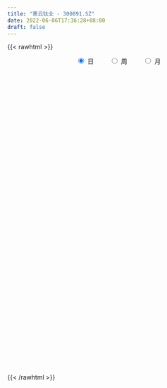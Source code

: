 ```yaml
---
title: "惠云钛业 - 300891.SZ"
date: 2022-06-06T17:36:28+08:00
draft: false
---
```

{{< rawhtml >}}
    <div style="text-align: center">
        <label style="padding: 1rem;"><input style="margin-right: .5rem" type="radio" name="period" value="D" checked onclick="period_change(this)">日</label>
        <label style="padding: 1rem;"><input style="margin-right: .5rem" type="radio" name="period" value="W" onclick="period_change(this)">周</label>
        <label style="padding: 1rem;"><input style="margin-right: .5rem" type="radio" name="period" value="M" onclick="period_change(this)">月</label>
    </div>
    <div id="chart" style="height: 700px;"></div> 
    <script type="text/javascript">
        const D_v = [710898.17,534559.4,344958.01,273885.27,306668.92,314319.96,210670.0,175525.34,191918.4,542710.91,602627.8,477641.08,421110.9,460423.98,293073.92,208885.0,197910.12,273317.26,359747.62,253359.43,481084.97,292112.46,287918.47,429907.37,456976.22,389761.23,230344.91,211313.42,208397.04,174840.36,166088.44,161705.61,145240.94,441311.46,483060.63,470336.17,622788.51,629564.45,521360.15,448295.04,379398.36,388145.39,271023.28,218582.98,204039.8,224436.98,268991.02,355705.54,245150.67,242423.04,213398.32,217425.12,121030.54,126732.61,113920.11,127984.19,98390.34,114509.01,121872.95,159993.64,111940.17,96070.87,146208.29,126239.24,132442.8,101523.62,86804.63,71666.63,130326.04,106064.09,129169.53,257685.14,146151.95,158915.19,157567.0,153541.5,263698.35,290508.81,170654.41,201088.22,161865.42,180296.63,124215.05,188160.26,243820.69,172410.0,172312.67,121100.69,97294.71,82744.63,88480.21,89840.23,103127.52,95633.8,80503.16,82757.92,118184.74,148727.48,145071.03,108640.35,229088.19,136584.43,118736.52,96544.66,73640.24,59153.5,69850.47,338672.28,332734.96,206104.97,195258.95,174741.91,114273.4,180807.8,191621.3,153191.72,114069.68,138702.49,130586.18,163698.18,221283.8,165438.6,99002.12,80033.81,88802.28,107798.01,144700.44,189599.14,107800.0,108430.25,112172.42,179821.06,183185.9,141881.9,139410.4,95729.91,127632.95,109518.21,75307.07,127750.11,111401.16,215489.26,132727.82,180897.41,196223.15,125644.63,263468.74,170587.59,159242.03,136207.15,212818.5,167200.46,168262.3,104567.03,160657.53,97215.11,75752.61,73316.87,99423.21,71533.09,43656.73,55493.15,56197.32,72675.25,68728.01,78721.14,65707.89,59965.41,75623.06,86378.13,101632.49,84121.78,81474.5,216917.06,128896.57,75143.13,67604.78,93106.96,39496.83,47074.47,45541.81,48409.41,97601.52,61903.31,192994.51,141970.79,82801.02,68005.95,76613.02,45900.58,68703.55,59105.28,113640.99,98084.68,198666.82,166919.8,110877.84,82889.4,246905.34,203187.32,113210.12,89109.23,98764.65,265425.93,204353.64,193803.13,170292.91,96516.36,85462.72,97795.32,101336.34,99678.0,126882.47,142069.17,151232.55,103505.12,120427.73,127497.74,235268.1,244507.99,199405.81,332619.0,221964.07,144953.66,118950.46,222797.48,176525.88,145782.72,370022.64,343945.79,294012.13,301144.03,240864.58,480606.96,408821.38,221579.47,204480.21,190787.37,172850.25,137000.02,173728.38,249948.25,334585.43,271863.19,283982.45,123346.52,125474.93,144347.63,131832.39,69686.03,66568.03,64848.82,62062.22,62778.15,77609.56,42466.63,91222.36,56762.31,52463.64,55093.27,49827.86,127281.0,80163.0,54106.79,74348.83,84896.11,79436.84,46700.54,55087.46,113785.02,58662.86,53107.72,58896.85,47774.49,54564.07,52228.29,58598.23,52557.61,68253.68,64693.73,49254.02,146326.35,85739.58,78979.6,93033.02,62046.96,57401.32,89323.3,68870.95,101536.35,79781.75,149258.54,53341.12,68320.13,63132.11,51441.24,48527.79,49588.68,44000.56,122060.18,188059.64,97483.2,109009.35,74779.69,56752.07,67675.39,77738.72,76722.72,40271.06,36194.74,63526.11,51781.15,57098.32,69227.33,169947.67,93697.85,82625.26,76113.83,79751.76,80799.91,71237.94,76065.68,46948.71,53177.64,60292.32,56996.86,33161.51,29922.5,72354.56,32536.38,43348.62,34437.19,42051.34,36843.18,41076.35,46953.0,39862.33,21931.83,23130.83,29187.71,34656.06,25315.58,32557.33,37985.44,49640.51,66127.22,42933.87,176662.37,113709.56,57668.77,66207.58,48586.91,45278.18,53638.31,62496.45,76169.99,104920.62,59675.88,64361.31,59249.6,63355.84,28484.36,46319.75,30249.88,37191.0,53090.61,43205.26,36985.48,86631.54,75805.93,51556.96,54486.17,28659.43,39664.0,42299.15,46021.56,29159.95,30996.43,26965.25,36243.47,20409.0,27145.28,24502.73,46974.0,34558.86,55014.94,44143.23,46541.82,41821.56,42202.98,34391.51,21036.62,34885.71,38095.64,50545.4,27449.85,53923.63,91691.05,56852.19,33503.37,33160.24,30332.26,44557.92,38754.23,22744.54,27066.89,32791.23,23598.68,27343.57,33671.77,31220.88,39569.46]
const D_histogram = [0.0,-0.171031339,-0.2854675011,-0.3801175141,-0.4067600996,-0.452270874,-0.5246984194,-0.5687990817,-0.6049384741,-0.3800966843,-0.1519305397,-0.0003038669,0.1222049385,0.2357170008,0.224783254,0.1729243685,0.1073114473,0.140933685,0.1753204207,0.1467191715,0.2444527684,0.2746530484,0.2743555011,0.3296376362,0.4046195683,0.2624578881,0.1901600652,0.1228884546,-0.0024422626,-0.0439922519,-0.12328733,-0.1139506711,-0.121405043,0.0074262196,0.1517287169,0.2359147546,0.5595441656,0.6531653875,0.7359861409,0.6100980801,0.5053847279,0.4246624121,0.2875742521,0.1242407275,0.0356991233,-0.0626691798,-0.0910595957,-0.0407082268,-0.053316134,-0.0637599454,-0.14235397,-0.2917657543,-0.3602810078,-0.435582181,-0.4980710891,-0.5283350653,-0.5107215195,-0.4545622677,-0.4418834292,-0.3654936928,-0.321265719,-0.2617681437,-0.2928632424,-0.3293029219,-0.3670698815,-0.3294620083,-0.3122015768,-0.2874661249,-0.2057182939,-0.166081181,-0.0728509511,0.0652035816,0.1046284288,0.1290685159,0.0136294018,-0.1432577126,-0.0303933482,0.0804110039,0.0875676876,0.1612878353,0.2099552225,0.2137250273,0.1937745685,0.222102203,0.2684875878,0.2637972571,0.1259063762,0.0563355696,-0.0128436395,-0.0755689346,-0.0701618603,-0.0859919354,-0.1492069276,-0.1720975904,-0.2108793679,-0.1958427893,-0.1180596595,-0.0085857051,0.05185272,0.1216661718,0.2278802088,0.2646682808,0.2668969584,0.2122777955,0.13206503,0.1028940601,0.0502120521,0.2253954314,0.286728938,0.270920303,0.2580258319,0.1417466134,0.078759406,0.0854821687,0.0983362957,0.0318106939,-0.0210651012,-0.0338476649,-0.0239442224,-0.0002862118,0.0530895384,0.0264462494,-0.0075335328,-0.0379314736,-0.0344101198,-0.0090968003,0.0260163621,0.0092123454,-0.0207653333,-0.0120706589,0.0197966427,0.0727687374,0.0836956836,0.0962239262,0.0405948651,0.0235654963,0.0443321967,0.0199523506,0.0080750318,0.0308035211,0.0190773971,0.0450392613,0.0478490677,0.078649095,0.1022246462,0.0872561671,0.134230504,0.1349362007,0.0711973545,0.0570369624,0.045207572,0.053225233,-0.0264145242,-0.067416472,-0.0933851231,-0.1268641545,-0.1649209015,-0.1651853879,-0.1911498396,-0.2046223443,-0.1976053324,-0.1789397026,-0.1522672348,-0.1107784003,-0.0893669765,-0.0820965982,-0.0723963842,-0.0589639851,-0.0418475523,-0.0347111108,-0.0073215061,0.0070925556,-0.0046287453,0.0457513646,0.0512617173,0.0448354706,0.0292477499,-0.023878741,-0.0460020954,-0.0487050468,-0.038982964,-0.0263611445,0.0085364285,-0.0012505531,0.0354994421,0.0732452647,0.0737317218,0.0781127755,0.038578472,0.0168994101,0.0260167255,0.0258195992,0.0529210321,0.0592152851,0.1005045065,0.1332546048,0.1388485419,0.1140482832,0.1510097425,0.1688791202,0.1479332334,0.1149067187,0.0961993615,0.162533231,0.1468571292,0.1587615428,0.0803914918,-0.0238323668,-0.0525891392,-0.0528389178,-0.0357257171,-0.041092422,0.0023672038,0.0313887722,0.0740186583,0.08512212,0.0967491865,0.0880909415,0.0759058316,0.0906938587,0.0078107614,0.0231132853,0.0416658935,-0.0070968322,-0.0584648621,-0.0020642975,0.0417122553,0.0445539335,0.1421032971,0.1895532301,0.2301239719,0.2465009164,0.1231252343,0.2961428129,0.2495195929,0.1507062756,0.0648609885,-0.0308400502,-0.0804063147,-0.1640067824,-0.1799436338,-0.1630736802,-0.0929685446,-0.1391022113,-0.2515276024,-0.3454297174,-0.3843595719,-0.4663273344,-0.5724633906,-0.5975343483,-0.6067715318,-0.5595448643,-0.4934443721,-0.4165782164,-0.3647622851,-0.2960707204,-0.2031353632,-0.150467436,-0.0833366899,-0.0283390383,0.0015572847,0.069033008,0.0931887551,0.1238134153,0.1546905438,0.121213403,0.0444116736,0.0107501521,0.0096972278,-0.054485305,-0.0756136128,-0.0710291535,-0.0791248137,-0.0575491529,-0.0234813616,0.0141311774,0.0525997529,0.0818102842,0.1175402121,0.1130957938,0.127480277,0.1717670384,0.1899632334,0.2102030032,0.2225254292,0.216606919,0.194604674,0.188120195,0.1631933423,0.1518926354,0.1512932704,0.0881648138,0.0476649375,0.0029409967,-0.0363491162,-0.0407347862,-0.0401510499,-0.0280953777,-0.0228189711,0.0130834495,0.0586116586,0.0814876315,0.0626154564,0.0203374781,-0.0031702207,-0.0245225368,-0.0490922749,-0.0895949927,-0.0981898175,-0.0873873969,-0.0692615023,-0.0569103741,-0.0372093345,-0.0100204062,0.0338610448,0.0571095828,0.0679914493,0.0818838936,0.0839848822,0.0937098981,0.0794103495,0.0506212829,0.039671327,0.015497287,-0.0074371348,-0.0424152628,-0.0568466263,-0.0575135949,-0.1151194525,-0.134293721,-0.178484539,-0.1890449929,-0.1596731721,-0.1198500764,-0.077205284,-0.0399568637,-0.0302885214,-0.0211138651,-0.0062997033,0.0214977932,0.0425250943,0.0625769954,0.0833764618,0.0854951676,0.0992117433,0.0701128688,0.0621306039,0.1002076647,0.114513408,0.1122706436,0.1033463368,0.0828083287,0.0597080369,0.0022532623,-0.0603257886,-0.0537755678,-0.0187953295,-0.0271370177,-0.0921272165,-0.1003001813,-0.0856058692,-0.0654502744,-0.0395881853,-0.029283826,-0.0279278248,-0.0232534389,-0.0096712504,-0.0199137305,0.0020801583,0.0278052422,0.0289299763,0.0068526703,-0.0043748025,-0.0439411679,-0.0780356881,-0.1316243005,-0.1470971589,-0.1719949626,-0.1691941122,-0.1743205451,-0.1607752389,-0.1294887099,-0.1094871158,-0.1343719186,-0.1411075176,-0.1996105071,-0.24300433,-0.2255979636,-0.2138775148,-0.167557226,-0.1092548367,-0.0666712451,-0.0117695241,0.0397054517,0.0741183539,0.1073513463,0.1448779334,0.1898181937,0.1957734191,0.1912132526,0.1887999528,0.18998117,0.2005785536,0.1682018685,0.1580669909,0.1467276283,0.1336169708,0.130627845,0.1306507837,0.1271572308,0.1277346964,0.140115042]
const D_fast = [0.0,-0.2137891738,-0.3995922111,-0.5892716026,-0.717604213,-0.8761827059,-1.0797848561,-1.2660852888,-1.4534592998,-1.323641681,-1.1334581714,-0.9819074653,-0.8288474253,-0.6564061128,-0.6111440461,-0.6197718395,-0.6585568988,-0.5897012399,-0.511484399,-0.5034058553,-0.3445590663,-0.2456955243,-0.1774041962,-0.039712652,0.136424172,0.0598769639,0.0351191573,-0.0014303396,-0.1273716226,-0.1799196747,-0.2900365854,-0.3091875942,-0.3469932268,-0.2163054094,-0.0340707329,0.1090939935,0.5726094459,0.8295220146,1.0963393033,1.1229757626,1.1446085923,1.1700518795,1.1048572825,0.9725839398,0.8929671164,0.7789315184,0.7277762035,0.7679505157,0.742013575,0.7156297773,0.6014472602,0.3790940373,0.2205085318,0.0363118134,-0.1506948669,-0.3130426095,-0.4231094435,-0.4805907586,-0.5783827775,-0.5933664643,-0.6294549202,-0.6353993808,-0.7397102901,-0.8584757001,-0.9880101301,-1.0327677589,-1.0935577216,-1.140688801,-1.1103705435,-1.1122537259,-1.0372362337,-0.8828808055,-0.8172988512,-0.7605916352,-0.8726233988,-1.0653249413,-0.960058914,-0.8291518109,-0.8001032053,-0.6860610988,-0.584904906,-0.5277038444,-0.4992106611,-0.4153574757,-0.3018501941,-0.2405912105,-0.3470054973,-0.4024924115,-0.4748825305,-0.5565000592,-0.56863345,-0.6059615089,-0.706478233,-0.7723932934,-0.8638949129,-0.8978190317,-0.8495508167,-0.7422232886,-0.6688216835,-0.5685916887,-0.4054075996,-0.3024524573,-0.2334995401,-0.2350492541,-0.2822457622,-0.2856932171,-0.325822212,-0.0942899749,0.0387257662,0.090647207,0.1422591939,0.0614166287,0.0181192728,0.0462125777,0.0836507786,0.0250778503,-0.0330642201,-0.0543087001,-0.0503913131,-0.0268048554,0.0398432793,0.0198115526,-0.0160516128,-0.055932422,-0.0610135981,-0.0379744787,0.0036427743,-0.0108581561,-0.0460271681,-0.0403501585,-0.0035336962,0.0676305828,0.09948145,0.1360656742,0.0905853293,0.0794473346,0.1112970841,0.0919053257,0.0820467649,0.1124761344,0.1055193597,0.1427410392,0.1575131125,0.2079754136,0.2571071263,0.263952689,0.3444846519,0.3789243988,0.3329848912,0.3330837397,0.3325562422,0.3538802116,0.2676368233,0.2097807575,0.1604658256,0.0952707556,0.0159837833,-0.0255770501,-0.0993289617,-0.1639570525,-0.2063413737,-0.2324106695,-0.2438050105,-0.2300107761,-0.2309410964,-0.2441948676,-0.2525937497,-0.2539023468,-0.2472478021,-0.2487891383,-0.2232299101,-0.2070427095,-0.2199211967,-0.1581032457,-0.1397774636,-0.1349948427,-0.1432706259,-0.2023668022,-0.2359906804,-0.2508698935,-0.2508935517,-0.2448620183,-0.2078303381,-0.2179299581,-0.1723051024,-0.1162479636,-0.097328576,-0.0734193285,-0.103309014,-0.1207632233,-0.1051417266,-0.0988839531,-0.0585522622,-0.0374541879,0.0289611601,0.0950249096,0.1353309822,0.1390427943,0.2137566892,0.273845847,0.2898832686,0.2855834335,0.2909259167,0.3978930939,0.4189312745,0.4705260737,0.4122538957,0.3020719454,0.2601678882,0.2467083802,0.2548901516,0.2392503412,0.2833017679,0.3201705294,0.38130508,0.4136890718,0.4495034349,0.4628679253,0.4696592733,0.507120765,0.4261903581,0.4472712033,0.4762402848,0.4257033512,0.3597191057,0.4156035959,0.4698082125,0.4837883741,0.616863562,0.7117018025,0.8098035373,0.8878057109,0.7952113374,1.0422646192,1.0580212974,0.996884549,0.927254509,0.8238434577,0.7541756146,0.6295734513,0.5686506914,0.5447522249,0.5916152244,0.5107060049,0.3353987132,0.1551391689,0.0201194214,-0.1784301747,-0.4276820785,-0.6021366234,-0.7630666899,-0.8557262384,-0.9129868392,-0.9402652376,-0.9796398776,-0.9849659929,-0.9428144765,-0.9277634084,-0.8814668347,-0.8335539427,-0.8032682986,-0.7185343233,-0.6710813874,-0.6095033734,-0.5399536088,-0.5431273989,-0.60882621,-0.6398001935,-0.6384288108,-0.7162326698,-0.7562643808,-0.7694372099,-0.7973140735,-0.7901257009,-0.76192825,-0.7207829167,-0.6691644029,-0.6195013006,-0.5543863196,-0.5305567896,-0.4843022371,-0.3970737161,-0.3313867128,-0.2585961921,-0.1906424088,-0.1424091893,-0.1157602658,-0.075214696,-0.0593432131,-0.0326707612,0.0045531913,-0.0365340617,-0.0651177037,-0.1091063953,-0.1574837873,-0.1720531538,-0.18150718,-0.1764753523,-0.1769036884,-0.1377304054,-0.0775492816,-0.0343014008,-0.0375197119,-0.0747133207,-0.0990135746,-0.1264965249,-0.1633393318,-0.2262407978,-0.2593830769,-0.2704275055,-0.2696169865,-0.2714934519,-0.2610947458,-0.2364109192,-0.1840642069,-0.1465382733,-0.1186585444,-0.0842951267,-0.0611979176,-0.0280454271,-0.0224923884,-0.0386261342,-0.0396582584,-0.0599579766,-0.0847516821,-0.1303336259,-0.1589766459,-0.1740220132,-0.2604077339,-0.3131554327,-0.4019673854,-0.4597890876,-0.4703355598,-0.4604749833,-0.4371315118,-0.4098723075,-0.4077760955,-0.4038799055,-0.3906406694,-0.3574687247,-0.3258101501,-0.2901140001,-0.2484704183,-0.2249779206,-0.1864584091,-0.1980290663,-0.1904786802,-0.1273497033,-0.084415608,-0.0585907115,-0.0416784341,-0.04151436,-0.0496876425,-0.1065791016,-0.1842395997,-0.1911332709,-0.1608518648,-0.1759778075,-0.2639998104,-0.2972478205,-0.3039549758,-0.3001619496,-0.2841969068,-0.281213504,-0.286839459,-0.2879784328,-0.2768140569,-0.2920349697,-0.2695210413,-0.2368446468,-0.2284874187,-0.2488515572,-0.2611727305,-0.3117243879,-0.3653278301,-0.4518225176,-0.5040696657,-0.5719662101,-0.6114638877,-0.6601704569,-0.6868189604,-0.6879046088,-0.6952747937,-0.7537525762,-0.7957650546,-0.9041706708,-1.0083155762,-1.0473087007,-1.0890576307,-1.0846266484,-1.0536379683,-1.0277221879,-0.9757628479,-0.9143615091,-0.8614190186,-0.8013481896,-0.7276021191,-0.6352073104,-0.5803087302,-0.5370655836,-0.4922788951,-0.4436023854,-0.3828603634,-0.3731865814,-0.3438047113,-0.3184621669,-0.2981685817,-0.2685007462,-0.2358151116,-0.2075193568,-0.1750082171,-0.1275991109]
const D_slow = [0.0,-0.0427578348,-0.11412471,-0.2091540885,-0.3108441134,-0.4239118319,-0.5550864368,-0.6972862072,-0.8485208257,-0.9435449968,-0.9815276317,-0.9816035984,-0.9510523638,-0.8921231136,-0.8359273001,-0.792696208,-0.7658683461,-0.7306349249,-0.6868048197,-0.6501250268,-0.5890118347,-0.5203485726,-0.4517596974,-0.3693502883,-0.2681953962,-0.2025809242,-0.1550409079,-0.1243187942,-0.1249293599,-0.1359274229,-0.1667492554,-0.1952369231,-0.2255881839,-0.223731629,-0.1857994498,-0.1268207611,0.0130652803,0.1763566272,0.3603531624,0.5128776824,0.6392238644,0.7453894674,0.8172830304,0.8483432123,0.8572679931,0.8416006982,0.8188357992,0.8086587425,0.795329709,0.7793897227,0.7438012302,0.6708597916,0.5807895396,0.4718939944,0.3473762221,0.2152924558,0.0876120759,-0.026028491,-0.1364993483,-0.2278727715,-0.3081892012,-0.3736312371,-0.4468470477,-0.5291727782,-0.6209402486,-0.7033057506,-0.7813561448,-0.8532226761,-0.9046522495,-0.9461725448,-0.9643852826,-0.9480843872,-0.92192728,-0.889660151,-0.8862528006,-0.9220672287,-0.9296655658,-0.9095628148,-0.8876708929,-0.8473489341,-0.7948601285,-0.7414288716,-0.6929852295,-0.6374596788,-0.5703377818,-0.5043884676,-0.4729118735,-0.4588279811,-0.462038891,-0.4809311246,-0.4984715897,-0.5199695736,-0.5572713055,-0.600295703,-0.653015545,-0.7019762424,-0.7314911572,-0.7336375835,-0.7206744035,-0.6902578605,-0.6332878083,-0.5671207381,-0.5003964985,-0.4473270497,-0.4143107922,-0.3885872771,-0.3760342641,-0.3196854063,-0.2480031718,-0.180273096,-0.115766638,-0.0803299847,-0.0606401332,-0.039269591,-0.0146855171,-0.0067328436,-0.0119991189,-0.0204610351,-0.0264470907,-0.0265186437,-0.0132462591,-0.0066346967,-0.0085180799,-0.0180009484,-0.0266034783,-0.0288776784,-0.0223735879,-0.0200705015,-0.0252618348,-0.0282794995,-0.0233303389,-0.0051381545,0.0157857664,0.0398417479,0.0499904642,0.0558818383,0.0669648875,0.0719529751,0.0739717331,0.0816726133,0.0864419626,0.0977017779,0.1096640448,0.1293263186,0.1548824802,0.1766965219,0.2102541479,0.2439881981,0.2617875367,0.2760467773,0.2873486703,0.3006549785,0.2940513475,0.2771972295,0.2538509487,0.2221349101,0.1809046847,0.1396083378,0.0918208779,0.0406652918,-0.0087360413,-0.0534709669,-0.0915377757,-0.1192323757,-0.1415741199,-0.1620982694,-0.1801973655,-0.1949383617,-0.2054002498,-0.2140780275,-0.215908404,-0.2141352651,-0.2152924515,-0.2038546103,-0.191039181,-0.1798303133,-0.1725183758,-0.1784880611,-0.189988585,-0.2021648467,-0.2119105877,-0.2185008738,-0.2163667667,-0.2166794049,-0.2078045444,-0.1894932283,-0.1710602978,-0.1515321039,-0.1418874859,-0.1376626334,-0.1311584521,-0.1247035523,-0.1114732942,-0.096669473,-0.0715433464,-0.0382296952,-0.0035175597,0.0249945111,0.0627469467,0.1049667268,0.1419500351,0.1706767148,0.1947265552,0.2353598629,0.2720741452,0.3117645309,0.3318624039,0.3259043122,0.3127570274,0.2995472979,0.2906158687,0.2803427632,0.2809345641,0.2887817572,0.3072864218,0.3285669518,0.3527542484,0.3747769838,0.3937534417,0.4164269063,0.4183795967,0.424157918,0.4345743914,0.4328001833,0.4181839678,0.4176678934,0.4280959572,0.4392344406,0.4747602649,0.5221485724,0.5796795654,0.6413047945,0.6720861031,0.7461218063,0.8085017045,0.8461782734,0.8623935205,0.854683508,0.8345819293,0.7935802337,0.7485943252,0.7078259052,0.684583769,0.6498082162,0.5869263156,0.5005688863,0.4044789933,0.2878971597,0.144781312,-0.004602275,-0.156295158,-0.2961813741,-0.4195424671,-0.5236870212,-0.6148775925,-0.6888952726,-0.7396791134,-0.7772959724,-0.7981301448,-0.8052149044,-0.8048255832,-0.7875673312,-0.7642701425,-0.7333167887,-0.6946441527,-0.6643408019,-0.6532378836,-0.6505503455,-0.6481260386,-0.6617473648,-0.680650768,-0.6984080564,-0.7181892598,-0.732576548,-0.7384468884,-0.7349140941,-0.7217641559,-0.7013115848,-0.6719265318,-0.6436525833,-0.6117825141,-0.5688407545,-0.5213499461,-0.4687991953,-0.413167838,-0.3590161083,-0.3103649398,-0.263334891,-0.2225365555,-0.1845633966,-0.146740079,-0.1246988756,-0.1127826412,-0.112047392,-0.1211346711,-0.1313183676,-0.1413561301,-0.1483799745,-0.1540847173,-0.1508138549,-0.1361609403,-0.1157890324,-0.1001351683,-0.0950507987,-0.0958433539,-0.1019739881,-0.1142470568,-0.136645805,-0.1611932594,-0.1830401086,-0.2003554842,-0.2145830777,-0.2238854113,-0.2263905129,-0.2179252517,-0.203647856,-0.1866499937,-0.1661790203,-0.1451827997,-0.1217553252,-0.1019027378,-0.0892474171,-0.0793295854,-0.0754552636,-0.0773145473,-0.087918363,-0.1021300196,-0.1165084183,-0.1452882814,-0.1788617117,-0.2234828464,-0.2707440947,-0.3106623877,-0.3406249068,-0.3599262278,-0.3699154437,-0.3774875741,-0.3827660404,-0.3843409662,-0.3789665179,-0.3683352443,-0.3526909955,-0.33184688,-0.3104730882,-0.2856701523,-0.2681419351,-0.2526092842,-0.227557368,-0.198929016,-0.1708613551,-0.1450247709,-0.1243226887,-0.1093956795,-0.1088323639,-0.1239138111,-0.137357703,-0.1420565354,-0.1488407898,-0.1718725939,-0.1969476393,-0.2183491066,-0.2347116752,-0.2446087215,-0.251929678,-0.2589116342,-0.2647249939,-0.2671428065,-0.2721212392,-0.2716011996,-0.264649889,-0.257417395,-0.2557042274,-0.256797928,-0.26778322,-0.287292142,-0.3201982171,-0.3569725069,-0.3999712475,-0.4422697755,-0.4858499118,-0.5260437215,-0.558415899,-0.5857876779,-0.6193806576,-0.654657537,-0.7045601638,-0.7653112463,-0.8217107371,-0.8751801158,-0.9170694224,-0.9443831315,-0.9610509428,-0.9639933238,-0.9540669609,-0.9355373724,-0.9086995359,-0.8724800525,-0.8250255041,-0.7760821493,-0.7282788362,-0.681078848,-0.6335835554,-0.583438917,-0.5413884499,-0.5018717022,-0.4651897951,-0.4317855524,-0.3991285912,-0.3664658953,-0.3346765876,-0.3027429135,-0.267714153]
const D_data = [['2020-09-17', 24.0, 22.84, 21.17, 26.01],['2020-09-18', 21.37, 20.16, 19.8, 22.28],['2020-09-21', 19.12, 19.9, 19.02, 20.5],['2020-09-22', 19.7, 19.29, 18.82, 20.26],['2020-09-23', 19.26, 19.46, 19.03, 20.2],['2020-09-24', 18.7, 18.63, 18.01, 19.45],['2020-09-25', 18.32, 17.51, 17.49, 18.85],['2020-09-28', 17.4, 17.02, 16.8, 18.13],['2020-09-29', 17.19, 16.32, 16.21, 17.34],['2020-09-30', 16.5, 19.58, 16.4, 19.58],['2020-10-09', 19.2, 20.5, 18.7, 22.4],['2020-10-12', 20.2, 20.37, 19.82, 21.11],['2020-10-13', 20.0, 20.66, 19.53, 21.49],['2020-10-14', 20.05, 21.2, 19.91, 22.3],['2020-10-15', 20.79, 19.98, 19.5, 21.14],['2020-10-16', 19.89, 19.34, 19.3, 20.46],['2020-10-19', 18.9, 18.85, 18.3, 19.23],['2020-10-20', 18.61, 20.0, 18.53, 20.33],['2020-10-21', 20.1, 20.22, 19.52, 21.24],['2020-10-22', 19.86, 19.48, 19.25, 20.58],['2020-10-23', 19.46, 21.32, 19.26, 22.39],['2020-10-26', 20.88, 20.95, 20.08, 21.21],['2020-10-27', 20.73, 20.8, 19.78, 22.08],['2020-10-28', 20.8, 21.83, 20.8, 22.8],['2020-10-29', 20.8, 22.68, 20.74, 23.95],['2020-10-30', 22.66, 20.01, 19.8, 23.13],['2020-11-02', 19.6, 20.46, 19.2, 20.46],['2020-11-03', 20.18, 20.25, 20.02, 20.74],['2020-11-04', 20.25, 19.03, 18.9, 20.25],['2020-11-05', 19.18, 19.59, 19.1, 19.85],['2020-11-06', 19.53, 18.7, 18.6, 19.73],['2020-11-09', 18.88, 19.5, 18.71, 19.63],['2020-11-10', 19.31, 19.17, 19.01, 19.98],['2020-11-11', 19.03, 21.13, 19.03, 22.3],['2020-11-12', 20.52, 22.1, 20.3, 23.38],['2020-11-13', 22.23, 22.1, 21.65, 23.89],['2020-11-16', 21.72, 26.52, 21.72, 26.52],['2020-11-17', 26.0, 25.27, 24.61, 27.86],['2020-11-18', 24.5, 26.21, 24.25, 28.6],['2020-11-19', 27.6, 24.08, 23.76, 27.6],['2020-11-20', 23.14, 24.25, 22.51, 24.87],['2020-11-23', 23.9, 24.52, 23.65, 26.1],['2020-11-24', 23.05, 23.62, 23.04, 24.27],['2020-11-25', 23.68, 22.76, 22.5, 23.8],['2020-11-26', 22.72, 23.2, 22.35, 23.2],['2020-11-27', 23.0, 22.68, 21.8, 23.48],['2020-11-30', 22.64, 23.27, 22.03, 23.95],['2020-12-01', 22.92, 24.38, 22.86, 25.5],['2020-12-02', 23.8, 23.77, 23.29, 24.43],['2020-12-03', 23.66, 23.8, 23.64, 24.97],['2020-12-04', 24.0, 22.73, 22.23, 24.0],['2020-12-07', 22.2, 21.15, 21.0, 22.2],['2020-12-08', 21.02, 21.4, 21.02, 21.65],['2020-12-09', 21.21, 20.68, 20.68, 21.36],['2020-12-10', 20.43, 20.15, 20.11, 21.03],['2020-12-11', 20.4, 19.93, 19.5, 20.73],['2020-12-14', 19.62, 20.1, 19.35, 20.2],['2020-12-15', 19.99, 20.4, 19.71, 20.46],['2020-12-16', 20.2, 19.67, 19.44, 20.47],['2020-12-17', 19.3, 20.36, 19.02, 20.68],['2020-12-18', 20.11, 19.97, 19.92, 20.53],['2020-12-21', 19.83, 20.16, 19.83, 20.47],['2020-12-22', 20.24, 18.82, 18.8, 20.24],['2020-12-23', 18.61, 18.25, 18.12, 18.92],['2020-12-24', 18.01, 17.67, 17.06, 18.15],['2020-12-25', 17.68, 18.24, 17.44, 18.58],['2020-12-28', 18.0, 17.77, 17.65, 18.19],['2020-12-29', 17.65, 17.62, 17.4, 17.94],['2020-12-30', 17.4, 18.3, 17.25, 19.01],['2020-12-31', 18.05, 17.82, 17.71, 18.48],['2021-01-04', 17.77, 18.62, 17.64, 18.68],['2021-01-05', 18.87, 19.67, 18.58, 20.25],['2021-01-06', 19.35, 18.85, 18.62, 19.4],['2021-01-07', 18.76, 18.8, 18.51, 19.75],['2021-01-08', 18.11, 16.73, 15.04, 18.24],['2021-01-11', 16.48, 15.29, 15.14, 16.68],['2021-01-12', 16.0, 18.35, 15.88, 18.35],['2021-01-13', 18.76, 18.82, 18.0, 20.09],['2021-01-14', 18.51, 17.78, 17.57, 19.18],['2021-01-15', 17.6, 18.81, 17.42, 19.28],['2021-01-18', 18.68, 18.86, 18.67, 19.6],['2021-01-19', 18.8, 18.5, 18.35, 19.38],['2021-01-20', 18.36, 18.22, 17.89, 19.06],['2021-01-21', 17.98, 18.92, 17.62, 19.33],['2021-01-22', 18.72, 19.46, 18.41, 20.24],['2021-01-25', 19.45, 19.07, 18.5, 19.53],['2021-01-26', 18.4, 17.1, 16.98, 18.4],['2021-01-27', 17.1, 17.4, 16.27, 17.58],['2021-01-28', 17.03, 16.98, 16.8, 17.56],['2021-01-29', 17.31, 16.6, 16.51, 17.54],['2021-02-01', 16.49, 17.17, 16.49, 17.33],['2021-02-02', 17.05, 16.74, 16.7, 17.4],['2021-02-03', 16.64, 15.76, 15.73, 16.93],['2021-02-04', 16.11, 15.82, 15.57, 16.64],['2021-02-05', 15.33, 15.21, 15.21, 15.85],['2021-02-08', 15.62, 15.56, 15.32, 16.17],['2021-02-09', 16.31, 16.37, 16.1, 17.07],['2021-02-10', 16.27, 17.12, 16.27, 17.49],['2021-02-18', 17.8, 16.88, 16.78, 17.99],['2021-02-19', 16.52, 17.32, 16.51, 17.49],['2021-02-22', 17.34, 18.3, 17.2, 19.5],['2021-02-23', 17.82, 17.93, 17.68, 18.7],['2021-02-24', 18.02, 17.74, 17.42, 18.6],['2021-02-25', 17.87, 17.01, 17.01, 18.09],['2021-02-26', 16.48, 16.4, 16.31, 16.86],['2021-03-01', 16.53, 16.78, 16.5, 16.87],['2021-03-02', 16.86, 16.27, 16.05, 16.92],['2021-03-03', 16.83, 19.52, 16.83, 19.52],['2021-03-04', 19.37, 18.9, 18.54, 20.0],['2021-03-05', 18.8, 18.25, 17.96, 19.15],['2021-03-08', 18.35, 18.4, 17.85, 19.13],['2021-03-09', 17.97, 16.9, 16.1, 18.05],['2021-03-10', 17.22, 17.16, 16.54, 17.39],['2021-03-11', 17.69, 17.94, 17.67, 18.6],['2021-03-12', 17.46, 18.14, 17.46, 18.98],['2021-03-15', 16.93, 17.05, 16.87, 17.7],['2021-03-16', 17.1, 16.9, 16.47, 17.21],['2021-03-17', 16.51, 17.2, 16.38, 17.38],['2021-03-18', 17.05, 17.45, 16.88, 17.45],['2021-03-19', 17.14, 17.7, 16.87, 17.92],['2021-03-22', 18.48, 18.3, 17.93, 18.89],['2021-03-23', 18.11, 17.4, 17.06, 18.46],['2021-03-24', 16.89, 17.15, 16.78, 17.35],['2021-03-25', 17.18, 17.0, 16.95, 17.46],['2021-03-26', 16.85, 17.32, 16.66, 17.43],['2021-03-29', 17.06, 17.65, 16.88, 17.74],['2021-03-30', 17.59, 17.94, 17.36, 18.18],['2021-03-31', 18.72, 17.35, 17.31, 19.08],['2021-04-01', 16.91, 17.05, 16.9, 17.19],['2021-04-02', 16.92, 17.46, 16.92, 17.98],['2021-04-06', 17.27, 17.86, 17.27, 18.0],['2021-04-07', 18.02, 18.39, 17.58, 18.5],['2021-04-08', 18.18, 18.1, 17.86, 18.94],['2021-04-09', 18.23, 18.26, 17.78, 18.5],['2021-04-12', 18.5, 17.35, 17.33, 18.73],['2021-04-13', 17.22, 17.67, 17.22, 18.23],['2021-04-14', 17.51, 18.19, 17.28, 18.24],['2021-04-15', 17.95, 17.65, 17.35, 18.05],['2021-04-16', 17.53, 17.73, 17.45, 17.8],['2021-04-19', 17.69, 18.22, 17.6, 18.3],['2021-04-20', 18.25, 17.85, 17.73, 18.25],['2021-04-21', 17.81, 18.4, 17.81, 19.28],['2021-04-22', 18.51, 18.24, 18.09, 18.68],['2021-04-23', 18.15, 18.75, 17.8, 18.9],['2021-04-26', 18.53, 18.9, 18.49, 19.51],['2021-04-27', 18.91, 18.54, 18.05, 18.99],['2021-04-28', 18.81, 19.52, 18.46, 20.42],['2021-04-29', 19.25, 19.21, 18.93, 19.75],['2021-04-30', 19.27, 18.35, 18.35, 19.27],['2021-05-06', 18.5, 18.85, 18.3, 19.1],['2021-05-07', 19.15, 18.89, 18.86, 19.78],['2021-05-10', 19.42, 19.21, 19.02, 19.63],['2021-05-11', 18.66, 17.97, 17.71, 18.71],['2021-05-12', 17.8, 18.13, 17.66, 18.37],['2021-05-13', 17.82, 18.11, 17.34, 18.77],['2021-05-14', 17.94, 17.8, 17.57, 18.0],['2021-05-17', 17.71, 17.46, 17.36, 17.81],['2021-05-18', 17.5, 17.72, 17.5, 17.9],['2021-05-19', 17.72, 17.2, 17.08, 17.72],['2021-05-20', 17.0, 17.1, 16.78, 17.28],['2021-05-21', 17.0, 17.18, 16.99, 17.3],['2021-05-24', 17.18, 17.24, 17.18, 17.48],['2021-05-25', 17.5, 17.32, 17.15, 17.58],['2021-05-26', 17.29, 17.57, 17.22, 17.63],['2021-05-27', 17.4, 17.39, 17.32, 17.65],['2021-05-28', 17.63, 17.2, 17.16, 17.85],['2021-05-31', 17.0, 17.19, 16.81, 17.23],['2021-06-01', 17.02, 17.22, 16.92, 17.25],['2021-06-02', 17.21, 17.28, 17.01, 17.4],['2021-06-03', 17.35, 17.16, 17.05, 17.62],['2021-06-04', 16.98, 17.46, 16.85, 17.61],['2021-06-07', 17.55, 17.38, 17.32, 17.78],['2021-06-08', 17.46, 17.03, 16.95, 17.52],['2021-06-09', 17.08, 17.9, 17.08, 18.76],['2021-06-10', 17.77, 17.5, 17.37, 17.88],['2021-06-11', 17.39, 17.36, 17.3, 17.61],['2021-06-15', 17.53, 17.19, 17.11, 17.8],['2021-06-16', 17.01, 16.51, 16.35, 17.1],['2021-06-17', 16.5, 16.64, 16.48, 16.79],['2021-06-18', 16.46, 16.75, 16.37, 16.82],['2021-06-21', 16.62, 16.86, 16.6, 17.04],['2021-06-22', 16.81, 16.9, 16.74, 16.97],['2021-06-23', 17.02, 17.27, 16.96, 17.66],['2021-06-24', 17.02, 16.75, 16.71, 17.06],['2021-06-25', 17.19, 17.39, 17.19, 18.0],['2021-06-28', 17.26, 17.62, 17.26, 17.95],['2021-06-29', 17.55, 17.29, 17.23, 17.6],['2021-06-30', 17.31, 17.39, 17.1, 17.46],['2021-07-01', 17.25, 16.77, 16.75, 17.35],['2021-07-02', 16.8, 16.83, 16.66, 17.1],['2021-07-05', 16.8, 17.18, 16.73, 17.35],['2021-07-06', 17.3, 17.09, 16.9, 17.38],['2021-07-07', 17.0, 17.52, 16.86, 17.57],['2021-07-08', 17.49, 17.38, 17.35, 17.74],['2021-07-09', 17.4, 18.0, 17.31, 18.49],['2021-07-12', 18.0, 18.18, 17.94, 18.6],['2021-07-13', 18.08, 18.05, 17.84, 18.29],['2021-07-14', 18.1, 17.72, 17.62, 18.25],['2021-07-15', 17.65, 18.64, 17.63, 18.93],['2021-07-16', 18.3, 18.69, 18.0, 19.07],['2021-07-19', 18.5, 18.34, 18.22, 18.68],['2021-07-20', 18.01, 18.17, 17.68, 18.28],['2021-07-21', 18.18, 18.32, 18.0, 18.47],['2021-07-22', 18.33, 19.65, 17.91, 20.98],['2021-07-23', 19.47, 18.92, 18.88, 20.0],['2021-07-26', 19.21, 19.42, 18.91, 19.84],['2021-07-27', 19.26, 18.25, 18.15, 19.81],['2021-07-28', 17.98, 17.5, 17.13, 18.21],['2021-07-29', 17.71, 18.1, 17.63, 18.29],['2021-07-30', 17.98, 18.38, 17.81, 18.55],['2021-08-02', 18.3, 18.65, 18.12, 19.0],['2021-08-03', 18.66, 18.41, 18.18, 19.03],['2021-08-04', 18.41, 19.15, 18.41, 19.27],['2021-08-05', 18.9, 19.22, 18.81, 19.7],['2021-08-06', 18.92, 19.67, 18.89, 19.98],['2021-08-09', 19.49, 19.53, 19.15, 19.77],['2021-08-10', 19.45, 19.72, 19.29, 19.8],['2021-08-11', 19.83, 19.6, 19.34, 19.96],['2021-08-12', 20.3, 19.62, 19.51, 20.91],['2021-08-13', 19.6, 20.09, 19.6, 20.98],['2021-08-16', 19.99, 18.78, 18.71, 20.34],['2021-08-17', 18.93, 19.9, 18.8, 22.16],['2021-08-18', 20.14, 20.12, 19.65, 20.9],['2021-08-19', 19.95, 19.27, 18.96, 20.06],['2021-08-20', 19.0, 19.0, 18.2, 19.43],['2021-08-23', 18.91, 20.4, 18.85, 20.88],['2021-08-24', 20.48, 20.59, 20.14, 21.09],['2021-08-25', 19.65, 20.3, 19.41, 20.33],['2021-08-26', 20.46, 21.9, 20.3, 22.57],['2021-08-27', 21.37, 21.87, 21.13, 22.8],['2021-08-30', 21.75, 22.27, 20.93, 22.43],['2021-08-31', 22.0, 22.4, 21.0, 22.99],['2021-09-01', 22.48, 20.6, 20.11, 22.87],['2021-09-02', 20.0, 24.72, 20.0, 24.72],['2021-09-03', 24.17, 22.64, 22.06, 24.72],['2021-09-06', 22.42, 21.87, 21.09, 22.71],['2021-09-07', 21.68, 21.74, 21.3, 22.2],['2021-09-08', 21.6, 21.26, 21.2, 22.13],['2021-09-09', 21.03, 21.52, 20.63, 21.68],['2021-09-10', 21.33, 20.75, 20.72, 21.46],['2021-09-13', 20.5, 21.3, 20.31, 21.66],['2021-09-14', 21.3, 21.68, 20.63, 22.5],['2021-09-15', 22.08, 22.58, 22.0, 24.5],['2021-09-16', 21.97, 21.19, 21.05, 23.28],['2021-09-17', 20.5, 19.86, 19.69, 20.76],['2021-09-22', 19.5, 19.37, 19.01, 19.85],['2021-09-23', 19.56, 19.47, 19.18, 19.75],['2021-09-24', 19.55, 18.31, 18.22, 19.55],['2021-09-27', 18.3, 17.11, 16.72, 18.3],['2021-09-28', 17.0, 17.31, 17.0, 17.58],['2021-09-29', 17.09, 16.92, 16.84, 17.57],['2021-09-30', 17.01, 17.23, 17.01, 17.43],['2021-10-08', 17.44, 17.3, 17.2, 17.58],['2021-10-11', 17.3, 17.39, 17.19, 17.57],['2021-10-12', 17.32, 17.03, 16.6, 17.45],['2021-10-13', 17.06, 17.21, 16.91, 17.31],['2021-10-14', 17.49, 17.65, 17.4, 17.95],['2021-10-15', 17.42, 17.29, 17.11, 17.57],['2021-10-18', 17.35, 17.59, 17.21, 17.6],['2021-10-19', 17.5, 17.61, 17.36, 17.79],['2021-10-20', 17.49, 17.4, 17.22, 17.56],['2021-10-21', 17.48, 18.05, 17.41, 18.35],['2021-10-22', 17.88, 17.71, 17.68, 18.29],['2021-10-25', 17.52, 17.92, 17.4, 17.95],['2021-10-26', 17.85, 18.1, 17.71, 18.2],['2021-10-27', 17.95, 17.3, 17.0, 18.08],['2021-10-28', 17.4, 16.43, 16.4, 17.5],['2021-10-29', 16.57, 16.6, 16.2, 16.77],['2021-11-01', 16.49, 16.83, 16.46, 17.1],['2021-11-02', 16.85, 15.75, 15.52, 16.94],['2021-11-03', 15.76, 15.91, 15.4, 15.91],['2021-11-04', 15.98, 16.03, 15.81, 16.16],['2021-11-05', 15.99, 15.7, 15.64, 16.02],['2021-11-08', 15.76, 15.95, 15.65, 16.06],['2021-11-09', 15.95, 16.12, 15.92, 16.22],['2021-11-10', 16.16, 16.25, 15.83, 16.25],['2021-11-11', 16.19, 16.39, 16.16, 16.44],['2021-11-12', 16.4, 16.41, 16.21, 16.47],['2021-11-15', 16.41, 16.65, 16.28, 16.69],['2021-11-16', 16.69, 16.23, 16.23, 16.73],['2021-11-17', 16.2, 16.5, 16.19, 16.58],['2021-11-18', 16.48, 17.07, 16.4, 17.33],['2021-11-19', 16.87, 16.98, 16.66, 17.09],['2021-11-22', 16.88, 17.2, 16.82, 17.26],['2021-11-23', 17.2, 17.3, 17.08, 17.64],['2021-11-24', 17.2, 17.21, 17.03, 17.35],['2021-11-25', 17.21, 17.05, 17.02, 17.35],['2021-11-26', 17.19, 17.28, 17.05, 17.59],['2021-11-29', 16.73, 17.07, 16.62, 17.28],['2021-11-30', 17.58, 17.24, 17.08, 17.85],['2021-12-01', 17.01, 17.44, 16.93, 17.53],['2021-12-02', 17.0, 16.56, 16.55, 17.2],['2021-12-03', 16.75, 16.6, 16.39, 16.8],['2021-12-06', 16.68, 16.32, 16.22, 16.79],['2021-12-07', 16.37, 16.13, 15.96, 16.6],['2021-12-08', 16.18, 16.4, 16.09, 16.4],['2021-12-09', 16.4, 16.4, 16.27, 16.52],['2021-12-10', 16.43, 16.53, 16.34, 16.64],['2021-12-13', 16.52, 16.45, 16.35, 16.56],['2021-12-14', 16.7, 16.92, 16.56, 16.94],['2021-12-15', 17.13, 17.27, 17.1, 17.96],['2021-12-16', 17.02, 17.21, 17.01, 17.37],['2021-12-17', 17.11, 16.74, 16.7, 17.21],['2021-12-20', 16.65, 16.3, 16.25, 16.69],['2021-12-21', 16.26, 16.35, 16.26, 16.44],['2021-12-22', 16.39, 16.23, 16.2, 16.42],['2021-12-23', 16.23, 16.02, 16.01, 16.3],['2021-12-24', 16.09, 15.57, 15.57, 16.1],['2021-12-27', 15.54, 15.74, 15.51, 15.8],['2021-12-28', 15.74, 15.89, 15.65, 15.89],['2021-12-29', 15.96, 15.97, 15.85, 16.17],['2021-12-30', 15.9, 15.9, 15.73, 16.03],['2021-12-31', 15.88, 16.01, 15.82, 16.08],['2022-01-04', 16.01, 16.18, 15.95, 16.22],['2022-01-05', 16.3, 16.56, 15.96, 17.18],['2022-01-06', 16.56, 16.49, 16.23, 16.69],['2022-01-07', 16.5, 16.45, 16.35, 16.65],['2022-01-10', 16.55, 16.59, 16.4, 16.63],['2022-01-11', 16.61, 16.53, 16.46, 16.75],['2022-01-12', 16.57, 16.71, 16.4, 16.71],['2022-01-13', 16.47, 16.45, 16.42, 16.61],['2022-01-14', 16.42, 16.19, 16.01, 16.45],['2022-01-17', 16.25, 16.33, 16.16, 16.36],['2022-01-18', 16.43, 16.08, 16.01, 16.43],['2022-01-19', 15.98, 15.96, 15.87, 16.19],['2022-01-20', 15.97, 15.62, 15.57, 16.03],['2022-01-21', 15.6, 15.69, 15.52, 15.72],['2022-01-24', 15.64, 15.76, 15.64, 15.9],['2022-01-25', 15.81, 14.8, 14.8, 15.88],['2022-01-26', 14.72, 14.95, 14.72, 14.95],['2022-01-27', 14.91, 14.31, 14.28, 14.95],['2022-01-28', 14.43, 14.4, 14.18, 14.54],['2022-02-07', 14.63, 14.77, 14.59, 14.95],['2022-02-08', 14.68, 14.93, 14.68, 14.97],['2022-02-09', 14.96, 15.06, 14.85, 15.09],['2022-02-10', 15.09, 15.11, 15.01, 15.35],['2022-02-11', 15.11, 14.81, 14.76, 15.14],['2022-02-14', 14.73, 14.78, 14.7, 14.95],['2022-02-15', 14.73, 14.85, 14.72, 14.89],['2022-02-16', 14.92, 15.08, 14.86, 15.1],['2022-02-17', 15.08, 15.1, 15.0, 15.23],['2022-02-18', 15.01, 15.19, 14.99, 15.19],['2022-02-21', 15.1, 15.32, 15.1, 15.33],['2022-02-22', 15.22, 15.17, 15.06, 15.35],['2022-02-23', 15.27, 15.39, 15.15, 15.45],['2022-02-24', 15.35, 14.84, 14.62, 15.47],['2022-02-25', 15.09, 15.02, 14.96, 15.35],['2022-02-28', 15.17, 15.71, 14.81, 16.2],['2022-03-01', 15.67, 15.61, 15.36, 15.72],['2022-03-02', 15.4, 15.5, 15.35, 15.69],['2022-03-03', 15.6, 15.45, 15.4, 15.72],['2022-03-04', 15.43, 15.28, 15.25, 15.58],['2022-03-07', 15.2, 15.17, 14.98, 15.42],['2022-03-08', 15.12, 14.53, 14.4, 15.21],['2022-03-09', 14.9, 14.1, 13.42, 14.93],['2022-03-10', 14.51, 14.75, 14.4, 14.95],['2022-03-11', 14.85, 15.17, 14.77, 15.48],['2022-03-14', 15.03, 14.66, 14.6, 15.25],['2022-03-15', 14.5, 13.68, 13.68, 14.63],['2022-03-16', 13.95, 14.09, 13.26, 14.15],['2022-03-17', 14.18, 14.29, 14.1, 14.48],['2022-03-18', 14.32, 14.36, 14.18, 14.4],['2022-03-21', 14.35, 14.48, 14.24, 14.64],['2022-03-22', 14.55, 14.32, 14.21, 14.56],['2022-03-23', 14.36, 14.18, 14.1, 14.44],['2022-03-24', 14.04, 14.18, 13.85, 14.38],['2022-03-25', 14.05, 14.29, 14.05, 14.41],['2022-03-28', 14.24, 13.95, 13.9, 14.24],['2022-03-29', 14.35, 14.34, 14.12, 14.77],['2022-03-30', 14.1, 14.49, 14.09, 14.52],['2022-03-31', 14.4, 14.24, 14.14, 14.43],['2022-04-01', 14.2, 13.87, 13.8, 14.2],['2022-04-06', 13.7, 13.88, 13.68, 13.9],['2022-04-07', 13.86, 13.33, 13.29, 13.86],['2022-04-08', 13.4, 13.11, 12.95, 13.48],['2022-04-11', 13.14, 12.5, 12.43, 13.14],['2022-04-12', 12.5, 12.63, 12.3, 12.68],['2022-04-13', 12.5, 12.22, 12.22, 12.57],['2022-04-14', 12.3, 12.31, 12.22, 12.39],['2022-04-15', 12.3, 12.0, 11.86, 12.32],['2022-04-18', 11.9, 12.05, 11.71, 12.12],['2022-04-19', 12.04, 12.2, 12.02, 12.27],['2022-04-20', 12.1, 12.02, 11.92, 12.25],['2022-04-21', 11.92, 11.26, 11.2, 12.01],['2022-04-22', 11.19, 11.2, 11.0, 11.37],['2022-04-25', 10.92, 10.14, 10.08, 11.0],['2022-04-26', 10.09, 9.77, 9.7, 10.27],['2022-04-27', 9.56, 10.16, 9.49, 10.19],['2022-04-28', 10.0, 9.87, 9.78, 10.22],['2022-04-29', 9.89, 10.18, 9.89, 10.26],['2022-05-05', 10.24, 10.37, 10.08, 10.54],['2022-05-06', 10.21, 10.24, 10.08, 10.32],['2022-05-09', 10.19, 10.49, 10.16, 10.74],['2022-05-10', 10.4, 10.61, 10.28, 10.64],['2022-05-11', 10.79, 10.54, 10.5, 10.96],['2022-05-12', 10.55, 10.65, 10.46, 10.74],['2022-05-13', 10.74, 10.87, 10.68, 11.08],['2022-05-16', 10.88, 11.2, 10.7, 11.56],['2022-05-17', 11.01, 10.89, 10.66, 11.09],['2022-05-18', 10.87, 10.81, 10.79, 10.97],['2022-05-19', 10.6, 10.87, 10.5, 10.87],['2022-05-20', 10.88, 10.97, 10.85, 11.04],['2022-05-23', 10.94, 11.19, 10.94, 11.24],['2022-05-24', 11.2, 10.66, 10.66, 11.26],['2022-05-25', 10.75, 10.88, 10.69, 10.88],['2022-05-26', 10.82, 10.86, 10.52, 10.97],['2022-05-27', 10.77, 10.82, 10.75, 11.0],['2022-05-30', 10.95, 10.95, 10.76, 10.98],['2022-05-31', 10.91, 11.03, 10.79, 11.04],['2022-06-01', 10.96, 11.03, 10.91, 11.15],['2022-06-02', 10.97, 11.13, 10.92, 11.13],['2022-06-06', 11.17, 11.38, 11.11, 11.42]]
const W_v = [1245457.5700000001,1450502.1599999999,910154.65,602627.8,1861134.8799999999,1565419.3999999999,1856675.75,990984.1699999999,1701654.8100000001,2601406.5099999998,1306228.4299999999,1325668.5900000001,707092.5700000001,606706.11,602484.8200000001,394861.39,849488.8100000001,1079491.29,898358.05,645862.7000000001,457584.92,349670.14,253711.38,654594.04,1006516.1799999999,856703.3600000001,700248.25,654560.6100000001,658327.8400000001,617061.28,547598.54,768265.7600000001,915166.14,349025.65,697902.4300000001,363682.51,331814.87,389306.98,586553.04,247283.04,446450.56,415291.36,538201.3200000001,810779.7,770863.5699999999,643870.4399999999,621198.53,831206.6799999999,1017893.0000000001,1259074.51,1725449.0800000001,926697.3200000001,1314107.7,393169.08,332935.27,62062.22,330839.01,364828.77,339489.1099999999,339539.91,265722.69,414267.36,380784.2,452788.71,281009.95,560612.9300000001,353668.59,248871.38,415498.11,383969.12,250577.04,212599.25,206786.2,134222.01,229244.37,462835.1900000001,342503.55,275126.99,210056.5,305466.08,110622.58,169386.66,153589.87,229724.53,55428.13,204900.23,245539.11,165914.81,115834.9,39569.46]
const W_histogram = [0.0,-0.1691168091,-0.1337625506,-0.0451885584,-0.0605384099,0.0603043948,0.0500777787,-0.0418786526,0.1204354061,0.3535659341,0.3806542081,0.3796962042,0.1784638106,0.0430876542,-0.1569699173,-0.3031222923,-0.4498933433,-0.3860307951,-0.2838743849,-0.3864243245,-0.5172116961,-0.4470645322,-0.3627619791,-0.3446553569,-0.1914277728,-0.0861877491,-0.0374056443,-0.022653193,0.0032335993,0.0768544405,0.0914820729,0.1670759731,0.185917709,0.2277654329,0.177297222,0.1012030043,0.0536485295,0.0416690602,0.0295459675,-0.0146459828,0.0031840042,-0.0176349909,0.0488576989,0.1358461695,0.2014551727,0.2006258494,0.2745268025,0.3352461655,0.2873917875,0.4260570225,0.5393719124,0.45987322,0.3264596821,0.1233833959,-0.0829974705,-0.2070512764,-0.2776344716,-0.2829288555,-0.3440201106,-0.4226954582,-0.4045580355,-0.3347034408,-0.2525633304,-0.2289944847,-0.2039217911,-0.160887142,-0.1965519163,-0.1764799377,-0.1221232151,-0.0935209695,-0.0976635943,-0.1723062655,-0.1783413585,-0.142566235,-0.1172354466,-0.0720700483,-0.0402886189,-0.0631425757,-0.071673906,-0.0929536881,-0.1425945769,-0.229420581,-0.3146955606,-0.407850764,-0.4312091379,-0.3722368457,-0.2977276705,-0.2326620067,-0.1470397932,-0.0565155171]
const W_fast = [0.0,-0.2113960114,-0.2094823906,-0.1322055379,-0.1626899919,-0.0267710885,-0.02447826,-0.1269043543,0.0655185558,0.3870405674,0.5092923934,0.6032584406,0.4466419997,0.3220377567,0.0827377059,-0.1391952422,-0.398439629,-0.4310847796,-0.3998969656,-0.5990529863,-0.859143282,-0.9007622511,-0.9071501928,-0.9752074098,-0.8698367689,-0.7861436825,-0.7467129888,-0.7376238357,-0.7109286436,-0.6180941923,-0.5805960417,-0.4632331483,-0.397911985,-0.2991229029,-0.3052668084,-0.3560602749,-0.3902026174,-0.3917648217,-0.3965014225,-0.4443548685,-0.4257288804,-0.4509566232,-0.3722495087,-0.2512994958,-0.1353266994,-0.0859995603,0.0565330935,0.2010639978,0.2250575667,0.4702370573,0.7183949253,0.7538645379,0.7020659205,0.5298354833,0.3027052492,0.1268886242,-0.0131031888,-0.0891297866,-0.2362260693,-0.4205752815,-0.5035773676,-0.5173986332,-0.4983993554,-0.5320791309,-0.5579868851,-0.5551740215,-0.6399767748,-0.6640247807,-0.6401988619,-0.6349768587,-0.663535382,-0.7812546195,-0.8318750522,-0.8317414874,-0.8357195607,-0.8085716745,-0.7868623998,-0.8255020005,-0.8519518073,-0.8964700115,-0.9817595445,-1.1259406938,-1.2898895635,-1.4850074579,-1.6161681164,-1.6502550355,-1.650177778,-1.6432776158,-1.5944153507,-1.5180199538]
const W_slow = [0.0,-0.0422792023,-0.0757198399,-0.0870169795,-0.102151582,-0.0870754833,-0.0745560386,-0.0850257018,-0.0549168502,0.0334746333,0.1286381853,0.2235622364,0.268178189,0.2789501026,0.2397076233,0.1639270502,0.0514537143,-0.0450539844,-0.1160225807,-0.2126286618,-0.3419315858,-0.4536977189,-0.5443882137,-0.6305520529,-0.6784089961,-0.6999559334,-0.7093073445,-0.7149706427,-0.7141622429,-0.6949486328,-0.6720781146,-0.6303091213,-0.583829694,-0.5268883358,-0.4825640303,-0.4572632792,-0.4438511469,-0.4334338818,-0.42604739,-0.4297088857,-0.4289128846,-0.4333216323,-0.4211072076,-0.3871456652,-0.3367818721,-0.2866254097,-0.2179937091,-0.1341821677,-0.0623342208,0.0441800348,0.1790230129,0.2939913179,0.3756062384,0.4064520874,0.3857027198,0.3339399007,0.2645312828,0.1937990689,0.1077940413,0.0021201767,-0.0990193322,-0.1826951924,-0.245836025,-0.3030846462,-0.3540650939,-0.3942868794,-0.4434248585,-0.4875448429,-0.5180756467,-0.5414558891,-0.5658717877,-0.6089483541,-0.6535336937,-0.6891752524,-0.7184841141,-0.7365016262,-0.7465737809,-0.7623594248,-0.7802779013,-0.8035163233,-0.8391649676,-0.8965201128,-0.975194003,-1.077156694,-1.1849589784,-1.2780181899,-1.3524501075,-1.4106156092,-1.4473755575,-1.4615044367]
const W_data = [['2020-09-18', 24.0, 20.16, 19.8, 26.01],['2020-09-25', 19.12, 17.51, 17.49, 20.5],['2020-09-30', 17.4, 19.58, 16.21, 19.58],['2020-10-09', 19.2, 20.5, 18.7, 22.4],['2020-10-16', 20.2, 19.34, 19.3, 22.3],['2020-10-23', 18.9, 21.32, 18.3, 22.39],['2020-10-30', 20.88, 20.01, 19.78, 23.95],['2020-11-06', 19.6, 18.7, 18.6, 20.74],['2020-11-13', 18.88, 22.1, 18.71, 23.89],['2020-11-20', 21.72, 24.25, 21.72, 28.6],['2020-11-27', 23.9, 22.68, 21.8, 26.1],['2020-12-04', 22.64, 22.73, 22.03, 25.5],['2020-12-11', 22.2, 19.93, 19.5, 22.2],['2020-12-18', 19.62, 19.97, 19.02, 20.68],['2020-12-25', 19.83, 18.24, 17.06, 20.47],['2020-12-31', 18.0, 17.82, 17.25, 19.01],['2021-01-08', 17.77, 16.73, 15.04, 20.25],['2021-01-15', 16.48, 18.81, 15.14, 20.09],['2021-01-22', 18.68, 19.46, 17.62, 20.24],['2021-01-29', 19.45, 16.6, 16.27, 19.53],['2021-02-05', 16.49, 15.21, 15.21, 17.4],['2021-02-10', 15.62, 17.12, 15.32, 17.49],['2021-02-19', 17.8, 17.32, 16.51, 17.99],['2021-02-26', 17.34, 16.4, 16.31, 19.5],['2021-03-05', 16.53, 18.25, 16.05, 20.0],['2021-03-12', 18.35, 18.14, 16.1, 19.13],['2021-03-19', 16.93, 17.7, 16.38, 17.92],['2021-03-26', 18.48, 17.32, 16.66, 18.89],['2021-04-02', 17.06, 17.46, 16.88, 19.08],['2021-04-09', 17.27, 18.26, 17.27, 18.94],['2021-04-16', 18.5, 17.73, 17.22, 18.73],['2021-04-23', 17.69, 18.75, 17.6, 19.28],['2021-04-30', 18.53, 18.35, 18.05, 20.42],['2021-05-07', 18.5, 18.89, 18.3, 19.78],['2021-05-14', 19.42, 17.8, 17.34, 19.63],['2021-05-21', 17.71, 17.18, 16.78, 17.9],['2021-05-28', 17.18, 17.2, 17.15, 17.85],['2021-06-04', 17.0, 17.46, 16.81, 17.62],['2021-06-11', 17.55, 17.36, 16.95, 18.76],['2021-06-18', 17.53, 16.75, 16.35, 17.8],['2021-06-25', 16.62, 17.39, 16.6, 18.0],['2021-07-02', 17.26, 16.83, 16.66, 17.95],['2021-07-09', 16.8, 18.0, 16.73, 18.49],['2021-07-16', 18.0, 18.69, 17.62, 19.07],['2021-07-23', 18.5, 18.92, 17.68, 20.98],['2021-07-30', 19.21, 18.38, 17.13, 19.84],['2021-08-06', 18.3, 19.67, 18.12, 19.98],['2021-08-13', 19.49, 20.09, 19.15, 20.98],['2021-08-20', 19.99, 19.0, 18.2, 22.16],['2021-08-27', 18.91, 21.87, 18.85, 22.8],['2021-09-03', 21.75, 22.64, 20.0, 24.72],['2021-09-10', 22.42, 20.75, 20.63, 22.71],['2021-09-17', 20.5, 19.86, 19.69, 24.5],['2021-09-24', 19.5, 18.31, 18.22, 19.85],['2021-09-30', 18.3, 17.23, 16.72, 18.3],['2021-10-08', 17.44, 17.3, 17.2, 17.58],['2021-10-15', 17.3, 17.29, 16.6, 17.95],['2021-10-22', 17.35, 17.71, 17.21, 18.35],['2021-10-29', 17.52, 16.6, 16.2, 18.2],['2021-11-05', 16.49, 15.7, 15.4, 17.1],['2021-11-12', 15.76, 16.41, 15.65, 16.47],['2021-11-19', 16.41, 16.98, 16.19, 17.33],['2021-11-26', 16.88, 17.28, 16.82, 17.64],['2021-12-03', 16.73, 16.6, 16.39, 17.85],['2021-12-10', 16.68, 16.53, 15.96, 16.79],['2021-12-17', 16.52, 16.74, 16.35, 17.96],['2021-12-24', 16.65, 15.57, 15.57, 16.69],['2021-12-31', 15.54, 16.01, 15.51, 16.17],['2022-01-07', 16.01, 16.45, 15.95, 17.18],['2022-01-14', 16.55, 16.19, 16.01, 16.75],['2022-01-21', 16.25, 15.69, 15.52, 16.43],['2022-01-28', 15.64, 14.4, 14.18, 15.9],['2022-02-11', 14.63, 14.81, 14.59, 15.35],['2022-02-18', 14.73, 15.19, 14.7, 15.23],['2022-02-25', 15.1, 15.02, 14.62, 15.47],['2022-03-04', 15.17, 15.28, 14.81, 16.2],['2022-03-11', 15.2, 15.17, 13.42, 15.48],['2022-03-18', 15.03, 14.36, 13.26, 15.25],['2022-03-25', 14.35, 14.29, 13.85, 14.64],['2022-04-01', 14.24, 13.87, 13.8, 14.77],['2022-04-08', 13.7, 13.11, 12.95, 13.9],['2022-04-15', 13.14, 12.0, 11.86, 13.14],['2022-04-22', 11.9, 11.2, 11.0, 12.27],['2022-04-29', 10.92, 10.18, 9.49, 11.0],['2022-05-06', 10.24, 10.24, 10.08, 10.54],['2022-05-13', 10.19, 10.87, 10.16, 11.08],['2022-05-20', 10.88, 10.97, 10.5, 11.56],['2022-05-27', 10.94, 10.82, 10.52, 11.26],['2022-06-02', 10.95, 11.13, 10.76, 11.15],['2022-06-10', 11.17, 11.38, 11.11, 11.42]]
const M_v = [3606114.3799999999,5885857.8300000001,6869264.9400000013,3367822.4600000004,3473200.8499999996,1715560.48,3660125.9899999998,3064321.9699999993,1808133.3499999999,1896663.4900000002,2886228.6299999999,4324528.8799999999,4097202.2899999996,1097219.1100000001,1570721.4600000002,1726544.2599999998,1262643.5199999998,746914.9500000001,1364839.7699999998,717809.8099999998,722724.53,104462.11]
const M_histogram = [0.0,0.0274415954,0.2511859612,0.0298156954,-0.1890584409,-0.3293693883,-0.3389421063,-0.2621054165,-0.2723856526,-0.2493173385,-0.1555718792,0.1712804547,0.0402308088,-0.0813125883,-0.1092923864,-0.1962515178,-0.3394226267,-0.3231998568,-0.3845989836,-0.6558425382,-0.7295539523,-0.7058380043]
const M_fast = [0.0,0.0343019943,0.3208428503,0.1069265084,-0.1592122382,-0.3818655326,-0.4761737772,-0.4648634415,-0.5432400908,-0.5825011113,-0.5276486218,-0.1579761742,-0.2789681179,-0.4208396621,-0.4761425568,-0.6121645676,-0.8401913331,-0.9047685274,-1.0623174001,-1.4975215893,-1.7536214914,-1.9063650445]
const M_slow = [0.0,0.0068603989,0.0696568891,0.077110813,0.0298462028,-0.0524961443,-0.1372316709,-0.202758025,-0.2708544382,-0.3331837728,-0.3720767426,-0.3292566289,-0.3191989267,-0.3395270738,-0.3668501704,-0.4159130498,-0.5007687065,-0.5815686707,-0.6777184166,-0.8416790511,-1.0240675392,-1.2005270402]
const M_data = [['2020-09-30', 24.0, 19.58, 16.21, 26.01],['2020-10-30', 19.2, 20.01, 18.3, 23.95],['2020-11-30', 19.6, 23.27, 18.6, 28.6],['2020-12-31', 22.92, 17.82, 17.06, 25.5],['2021-01-29', 17.77, 16.6, 15.04, 20.25],['2021-02-26', 16.49, 16.4, 15.21, 19.5],['2021-03-31', 16.53, 17.35, 16.05, 20.0],['2021-04-30', 16.91, 18.35, 16.9, 20.42],['2021-05-31', 18.5, 17.19, 16.78, 19.78],['2021-06-30', 17.02, 17.39, 16.35, 18.76],['2021-07-30', 17.25, 18.38, 16.66, 20.98],['2021-08-31', 18.3, 22.4, 18.12, 22.99],['2021-09-30', 22.48, 17.23, 16.72, 24.72],['2021-10-29', 17.44, 16.6, 16.2, 18.35],['2021-11-30', 16.49, 17.24, 15.4, 17.85],['2021-12-31', 17.01, 16.01, 15.51, 17.96],['2022-01-28', 16.01, 14.4, 14.18, 17.18],['2022-02-28', 14.63, 15.71, 14.59, 16.2],['2022-03-31', 15.67, 14.24, 13.26, 15.72],['2022-04-29', 14.2, 10.18, 9.49, 14.2],['2022-05-31', 10.24, 11.03, 10.08, 11.56],['2022-06-30', 10.96, 11.38, 10.91, 11.42]]
        const D_a = [null,null,null,null,null,null,null,null,16.21,null,null,null,null,22.3,null,null,null,null,null,19.25,null,null,null,null,23.95,null,null,null,null,null,18.6,null,null,null,null,null,null,null,28.6,null,null,null,null,null,null,null,null,null,null,null,null,null,null,null,null,null,null,null,null,null,null,null,null,null,17.06,null,null,null,null,null,null,20.25,null,null,null,null,null,null,null,17.42,null,null,null,null,20.24,null,null,null,null,null,null,null,null,null,15.21,null,null,null,null,null,null,null,null,null,null,null,null,null,20.0,null,null,null,null,null,null,null,null,16.38,null,null,null,null,null,null,null,null,null,19.08,null,null,null,null,null,null,null,17.22,null,null,null,null,null,null,null,null,null,null,20.42,null,null,null,null,null,null,null,null,null,null,null,null,16.78,null,null,null,null,null,17.85,null,null,null,null,null,null,null,null,null,null,null,16.35,null,null,null,null,null,null,18.0,null,null,null,null,16.66,null,null,null,null,null,null,null,null,null,null,null,null,null,20.98,null,null,null,null,null,null,null,null,null,null,null,null,null,null,null,null,null,null,null,null,18.2,null,null,null,null,null,null,null,null,null,24.72,null,null,null,null,null,null,null,null,null,null,null,null,null,null,null,null,null,null,null,16.6,null,null,null,null,null,null,18.35,null,null,null,null,null,null,null,null,15.4,null,null,null,null,null,null,null,null,null,null,null,null,null,17.64,null,null,null,null,null,null,null,null,null,15.96,null,null,null,null,null,17.96,null,null,null,null,null,null,null,15.51,null,null,null,null,null,17.18,null,null,null,null,null,null,null,null,null,null,null,null,null,null,null,null,14.18,null,null,null,15.35,null,null,null,null,null,null,null,null,null,null,null,null,null,null,null,null,null,null,null,null,null,null,null,13.26,null,null,null,null,null,null,null,null,14.77,null,null,null,null,null,null,null,null,null,null,null,null,null,null,null,null,null,null,9.49,null,null,null,null,null,null,null,null,null,11.56,null,null,null,null,null,null,null,10.52,null,null,null,null,null,null]
const W_a = [null,null,16.21,null,null,null,null,null,null,28.6,null,null,null,null,null,null,null,null,null,null,15.21,null,null,null,null,null,null,null,null,null,null,null,20.42,null,null,null,null,null,null,16.35,null,null,null,null,null,null,null,null,null,null,24.72,null,null,null,null,null,null,null,null,15.4,null,null,null,null,null,17.96,null,null,null,null,null,null,null,null,null,null,null,null,null,null,null,null,null,9.49,null,null,null,null,null,null]
const M_a = [null,null,28.6,null,null,null,null,null,null,null,null,null,null,null,15.4,null,null,null,null,null,null,null]
        const D_b = [[{ coord: ['2020-09-29', 22.3] }, { coord: ['2021-03-04', 19.25] }],[{ coord: ['2021-03-17', 19.08] }, { coord: ['2021-12-15', 17.22] }],[{ coord: ['2022-01-28', 14.77] }, { coord: ['2022-03-29', 14.18] }]]
const W_b = [[{ coord: ['2020-09-30', 20.42] }, { coord: ['2021-12-17', 16.21] }]]
const M_b = []
    </script>
{{< /rawhtml >}}